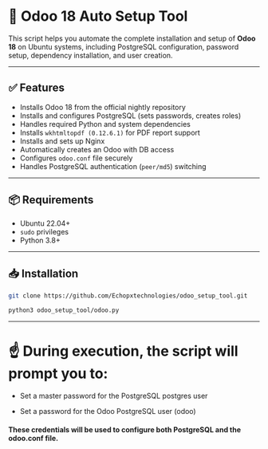 # 🚀 Odoo 18 Auto Setup Tool

This script helps you automate the complete installation and setup of **Odoo 18** on Ubuntu systems, including PostgreSQL configuration, password setup, dependency installation, and user creation.

---

## ✅ Features

- Installs Odoo 18 from the official nightly repository
- Installs and configures PostgreSQL (sets passwords, creates roles)
- Handles required Python and system dependencies
- Installs `wkhtmltopdf (0.12.6.1)` for PDF report support
- Installs and sets up Nginx
- Automatically creates an Odoo with DB access
- Configures `odoo.conf` file securely
- Handles PostgreSQL authentication (`peer/md5`) switching

---

## 📦 Requirements

- Ubuntu 22.04+
- `sudo` privileges
- Python 3.8+

---

## 📥 Installation

```bash
git clone https://github.com/Echopxtechnologies/odoo_setup_tool.git
```
```bash
python3 odoo_setup_tool/odoo.py
```
---
# ☝️ During execution, the script will prompt you to:

- Set a master password for the PostgreSQL postgres user

- Set a password for the Odoo PostgreSQL user (odoo)

#### These credentials will be used to configure both PostgreSQL and the odoo.conf file.
